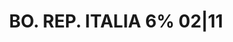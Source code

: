 ---
layout: asset
title: BO. REP. ITALIA 6% 02|11                                    
isin: XS0125141316
---